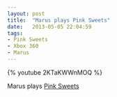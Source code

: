```yaml
---
layout: post
title:  "Marus plays Pink Sweets"
date:   2013-05-05 22:04:59
tags:
- Pink Sweets
- Xbox 360
- Marus
---
```


{% youtube 2KTaKWWnMOQ %}

Marus plays [Pink Sweets](http://en.wikipedia.org/wiki/Pink_Sweets:_Ibara_Sorekara)
